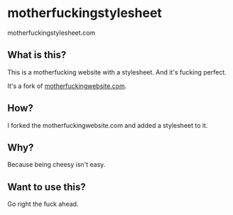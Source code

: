 # motherfuckingstylesheet

motherfuckingstylesheet.com

## What is this?

This is a motherfucking website with a stylesheet. And it's fucking perfect.

It's a fork of [motherfuckingwebsite.com](http://motherfuckingwebsite.com/).

## How?

I forked the motherfuckingwebsite.com and added a stylesheet to it.

## Why?

Because being cheesy isn't easy.

## Want to use this?

Go right the fuck ahead.